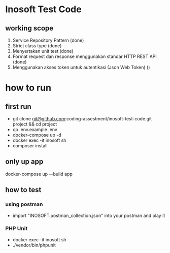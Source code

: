 # Inosoft Test Code 
## working scope
1. Service Repository Pattern (done)
2. Strict class type (done)
3. Menyertakan unit test (done)
4. Format request dan response menggunakan standar HTTP REST API (done)
5. Menggunakan akses token untuk autentikasi (Json Web Token) ()
# how to run 
## first run 
- git clone git@github.com:coding-assestment/inosoft-test-code.git project && cd project 
- cp .env.example .env
- docker-compose up -d 
- docker exec -it inosoft sh
- composer install
## only up app 
 docker-compose up --build app

## how to test
### using postman 
- import "INOSOFT.postman_collection.json" into your postman and play it
### PHP Unit 
- docker exec -it inosoft sh
- ./vendor/bin/phpunit
